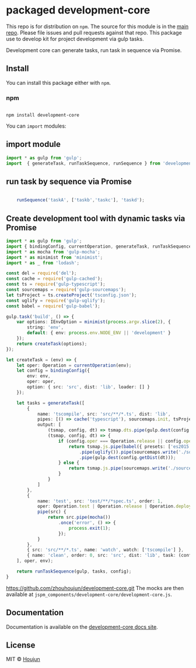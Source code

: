 # packaged development-core

This repo is for distribution on `npm`. The source for this module is in the
[main repo](https://github.com/zhouhoujun/development-core/src/mastert).
Please file issues and pull requests against that repo.
This package use to develop kit for project development via gulp tasks.


Development core can generate tasks, run task in sequence via Promise.


## Install

You can install this package either with `npm`.

### npm

```shell

npm install development-core

```

You can `import` modules:

## import module

```ts
import * as gulp from 'gulp';
import  { generateTask, runTaskSequence, runSequence } from 'development-core';

```

## run task by sequence via Promise

```ts

    runSequence('taskA', ['taskb','taskc'], 'taskd');

```

## Create development tool with dynamic tasks via Promise

```ts
import * as gulp from 'gulp';
import { bindingConfig, currentOperation, generateTask, runTaskSequence, IEnvOption, Operation } from './src';
import * as mocha from 'gulp-mocha';
import * as minimist from 'minimist';
import * as _ from 'lodash';

const del = require('del');
const cache = require('gulp-cached');
const ts = require('gulp-typescript');
const sourcemaps = require('gulp-sourcemaps');
let tsProject = ts.createProject('tsconfig.json');
const uglify = require('gulp-uglify');
const babel = require('gulp-babel');

gulp.task('build', () => {
    var options: IEnvOption = minimist(process.argv.slice(2), {
        string: 'env',
        default: { env: process.env.NODE_ENV || 'development' }
    });
    return createTask(options);
});

let createTask = (env) => {
    let oper: Operation = currentOperation(env);
    let config = bindingConfig({
        env: env,
        oper: oper,
        option: { src: 'src', dist: 'lib', loader: [] }
    });

    let tasks = generateTask([
        {
            name: 'tscompile', src: 'src/**/*.ts', dist: 'lib',
            pipes: [() => cache('typescript'), sourcemaps.init, tsProject],
            output: [
                (tsmap, config, dt) => tsmap.dts.pipe(gulp.dest(config.getDist(dt))),
                (tsmap, config, dt) => {
                    if (config.oper === Operation.release || config.oper === Operation.deploy) {
                        return tsmap.js.pipe(babel({ presets: ['es2015'] }))
                            .pipe(uglify()).pipe(sourcemaps.write('./sourcemaps'))
                            .pipe(gulp.dest(config.getDist(dt)));
                    } else {
                        return tsmap.js.pipe(sourcemaps.write('./sourcemaps')).pipe(gulp.dest(config.getDist(dt)));
                    }
                }
            ]
        },
        {
            name: 'test', src: 'test/**/*spec.ts', order: 1,
            oper: Operation.test | Operation.release | Operation.deploy,
            pipe(src) {
                return src.pipe(mocha())
                    .once('error', () => {
                        process.exit(1);
                    });
            }
        },
        { src: 'src/**/*.ts', name: 'watch', watch: ['tscompile'] },
        { name: 'clean', order: 0, src: 'src', dist: 'lib', task: (config) => del(config.getDist()) }
    ], oper, env);

    return runTaskSequence(gulp, tasks, config);
}

```


https://github.com/zhouhoujun/development-core.git
The mocks are then available at `jspm_components/development-core/development-core.js`.

## Documentation

Documentation is available on the
[development-core docs site](https://github.com/zhouhoujun/development-core).

## License

MIT © [Houjun](https://github.com/zhouhoujun/)